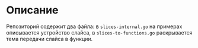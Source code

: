 # Описание

Репозиторий содержит два файла: в `slices-internal.go` на примерах описывается устройство слайса, в `slices-to-functions.go` раскрывается тема передачи слайса в функции.